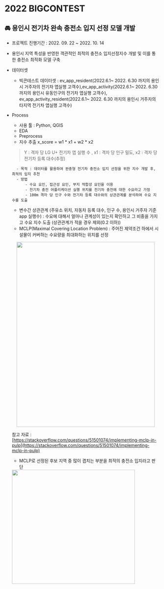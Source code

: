 # 2022 BIGCONTEST


## 🚘 용인시 전기차  완속 충전소 입지 선정 모델 개발

- 프로젝트 진행기간 : 2022. 09. 22 ~ 2022. 10. 14
- 용인시 지역 특성을 반영한 객관적인 최적의 충전소 입지선정지수 개발 및 이를 통한 충전소 최적화 모델 구축
- 데이터셋
    - 빅콘테스트 데이터셋 : ev_app_resident(2022.6.1~ 2022. 6.30 까지의 용인시 거주자의 전기차 앱실행 고객수),ev_app_activity(2022.6.1~ 2022. 6.30 까지의 용인시 유동인구의 전기차 앱실행 고객수), ev_app_activity_resident(2022.6.1~ 2022. 6.30 까지의 용인시 거주자의 타지역 전기차 앱실행 고객수)
     
- Process
    - 사용 툴 : Python, QGIS
    - EDA
    - Preprocess
    - 지수 추출
    x_score = w1 * x1 + w2 * x2
    >Y  : 격자 당 LG U+ 전기차 앱 실행 수 , x1 : 격자 당 인구 밀도, x2 : 격자 당 전기차 등록 대수(추정)
    
        - 목적 : 데이터를 활용하여 완충형 전기차 충전소 입지 선정을 위한 지수 개발 후, 최적의 입지 추천
        - 방법
            - 수요 요인, 접근성 요인, 부지 적합성 요인을 이용
            - 전기차 충전 어플리케이션 실행 위치를 전기차 충전에 대한 수요라고 가정
            - 100m 격자 당 인구 수와 전기차 등록 대수와의 상관관계를 분석하여 수요 지수를 도출
    - 변수간 상관관계 (주유소 위치, 자동차 등록 대수, 인구 수, 용인시 거주자 기준 app 실행수)
    : 수요에 대해서 얼마나 관계성이 있는지 확인하고 그 비중을 가지고 수요 지수 도출
     (상관관계가 적을 경우 제외(0.2 이하))
    - MCLP(Maximal Covering Location Problem)
    : 주어진 제약조건 하에서 시설물이 커버하는 수요량을 최대화하는 위치를 선정
    
    <p align="center"><img src="https://i.stack.imgur.com/ptOaG.png" width="450" height="600"></p>
    
    참고 자료 : [https://stackoverflow.com/questions/51501074/implementing-mclp-in-pulp](https://stackoverflow.com/questions/51501074/implementing-mclp-in-pulp)
    
    - MCLP로 선정된 후보 지역 중 많이 겹치는 부분을 최적의 충전소 입지라고 판단
    
  <img src="https://s3.us-west-2.amazonaws.com/secure.notion-static.com/1cfde524-87f4-4d6c-99fb-a491bb2fe7ae/Untitled.png?X-Amz-Algorithm=AWS4-HMAC-SHA256&X-Amz-Content-Sha256=UNSIGNED-PAYLOAD&X-Amz-Credential=AKIAT73L2G45EIPT3X45%2F20221018%2Fus-west-2%2Fs3%2Faws4_request&X-Amz-Date=20221018T055740Z&X-Amz-Expires=86400&X-Amz-Signature=6d4ab98fd609d65f3e233373ee640e3587b39c2637dcbe30fec73a08023450bc&X-Amz-SignedHeaders=host&response-content-disposition=filename%20%3D%22Untitled.png%22&x-id=GetObject" width="400" height="370">
    

